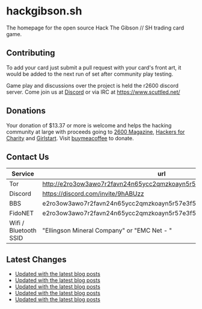 # hackgibson.sh
The homepage for the open source Hack The Gibson // SH trading card game.


## Contributing

To add your card just submit a pull request with your card's front art, it would be added to the next run of set after community play testing.

Game play and discussions over the project is held the r2600 discord server. Come join us at [Discord](https://discord.com/invite/9hABUzz) or via IRC at https://www.scuttled.net/


## Donations

Your donation of $13.37 or more is welcome and helps the hacking community at large with proceeds going to [2600 Magazine](https://2600.com/), [Hackers for Charity](https://hackersforcharity.org) and [Girlstart](https://girlstart.org).  Visit [buymeacoffee](https://www.buymeacoffee.com/hackgibson.sh) to donate.


## Contact Us

Service | url
-|-
Tor | http://e2ro3ow3awo7r2favn24n65ycc2qmzkoayn5r57e3f56nvjwdcgg32ad.onion
Discord | https://discord.com/invite/9hABUzz
BBS | e2ro3ow3awo7r2favn24n65ycc2qmzkoayn5r57e3f56nvjwdcgg32ad.onion:23
FidoNET | e2ro3ow3awo7r2favn24n65ycc2qmzkoayn5r57e3f56nvjwdcgg32ad.onion:24554
Wifi / Bluetooth SSID | "Ellingson Mineral Company" or "EMC Net - <fidonet address>"

## Latest Changes
<!-- BLOG-POST-LIST:START -->
- [Updated with the latest blog posts](https://github.com/DFW2600/hackgibson.sh/commit/beedfb18f9ba625742da8f6bfb7f45fe8cef6b25)
- [Updated with the latest blog posts](https://github.com/DFW2600/hackgibson.sh/commit/43cf08dfcb3a5bb5a6961ee18656856e504b22c9)
- [Updated with the latest blog posts](https://github.com/DFW2600/hackgibson.sh/commit/24fb3365792716c3b7c25421640d7b2f9a91e397)
- [Updated with the latest blog posts](https://github.com/DFW2600/hackgibson.sh/commit/77e5fb3b4bdd019241b5aae8f5c95584099d0b78)
- [Updated with the latest blog posts](https://github.com/DFW2600/hackgibson.sh/commit/9b9bff9df388b666db01892e831f43912b30f7c6)
<!-- BLOG-POST-LIST:END -->
